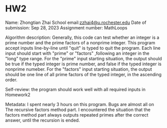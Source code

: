 # HW2
Name: Zhongtian Zhai
School email:zzhai4@u.rochester.edu
Date of submission: Sep 28, 2023
Assignment number: MathLoops

Algorithm description: Generally, this code can test whether an integer is a prime number and the prime factors of a nonprime integer. 
This program accept inputs line-by-line until "quit" is typed to quit the program. Each line input should start with "prime" or "factors"
,following an integer in the "long" type range. For the "prime" input starting situation, the output should be true if the typed integer is prime number, and false if the typed integer is nonprime numeber. For the "factors" input starting situation, the output should be one line of all prime factors of the typed integer, in the ascending order.

Self-review: the program should work well with all required inputs in Homework2

Metadata: I spent nearly 3 hours on this program. Bugs are almost all on The recursive factors method part. I encountered the situation 
that the factors method part always outputs repeated primes after the correct answer, until the recursion is ended.
